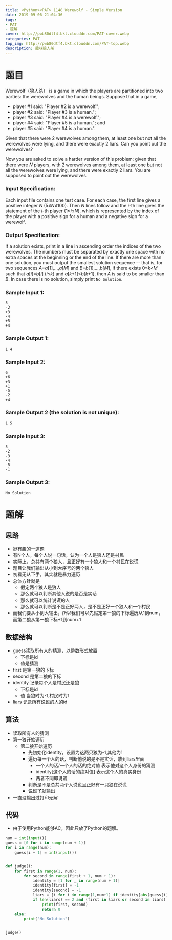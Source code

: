 ```yaml
---
title: <Python><PAT> 1148 Werewolf - Simple Version
date: 2019-09-06 21:04:36
tags:
- PAT
- 题解
cover: http://pwb80dtf4.bkt.clouddn.com/PAT-cover.webp
categories: PAT
top_img: http://pwb80dtf4.bkt.clouddn.com/PAT-top.webp
description: 趣味狼人杀
---
```


# 题目

Werewolf（狼人杀） is a game in which the players are partitioned into two parties: the werewolves and the human beings. Suppose that in a game,

- player #1 said: "Player #2 is a werewolf.";
- player #2 said: "Player #3 is a human.";
- player #3 said: "Player #4 is a werewolf.";
- player #4 said: "Player #5 is a human."; and
- player #5 said: "Player #4 is a human.".

Given that there were 2 werewolves among them, at least one but not all the werewolves were lying, and there were exactly 2 liars. Can you point out the werewolves?

Now you are asked to solve a harder version of this problem: given that there were *N* players, with 2 werewolves among them, at least one but not all the werewolves were lying, and there were exactly 2 liars. You are supposed to point out the werewolves.

### Input Specification:

Each input file contains one test case. For each case, the first line gives a positive integer *N* (5≤*N*≤100). Then *N* lines follow and the *i*-th line gives the statement of the *i*-th player (1≤*i*≤*N*), which is represented by the index of the player with a positive sign for a human and a negative sign for a werewolf.

### Output Specification:

If a solution exists, print in a line in ascending order the indices of the two werewolves. The numbers must be separated by exactly one space with no extra spaces at the beginning or the end of the line. If there are more than one solution, you must output the smallest solution sequence -- that is, for two sequences *A*=*a*[1],...,*a*[*M*] and *B*=*b*[1],...,*b*[*M*], if there exists 0≤*k*<*M* such that *a*[*i*]=*b*[*i*] (*i*≤*k*) and *a*[*k*+1]<*b*[*k*+1], then *A* is said to be smaller than *B*. In case there is no solution, simply print `No Solution`.

### Sample Input 1:

```in
5
-2
+3
-4
+5
+4
```

### Sample Output 1:

```out
1 4
```

### Sample Input 2:

```in
6
+6
+3
+1
-5
-2
+4
```

### Sample Output 2 (the solution is not unique):

```out
1 5
```

### Sample Input 3:

```in
5
-2
-3
-4
-5
-1
```

### Sample Output 3:

```out
No Solution
```

# 题解

## 思路

+ 挺有趣的一道题
+ 有N个人，每个人说一句话，认为一个人是狼人还是村民
+ 实际上，总共有两个狼人，且正好有一个狼人和一个村民在说谎
+ 题目让我们输出从小到大序号的两个狼人
+ 初看无从下手，其实就是暴力遍历
+ 总体方针就是
  + 假定两个狼人是狼人
  + 那么就可以判断其他人说的是否是实话
  + 那么就可以统计说谎的人
  + 那么就可以判断是不是正好两人，是不是正好一个狼人和一个村民
+ 而我们要从小到大输出，所以我们可以先假定第一狼的下标遍历从1到num，而第二狼从第一狼下标+1到num+1

## 数据结构

+ guess读取所有人的猜测，以整数形式放置
  + 下标是id
  + 值是猜测
+ first 是第一狼的下标
+ second 是第二狼的下标
+ identity 记录每个人是村民还是狼
  + 下标是id
  + 值 当狼时为-1,村民时为1
+ liars 记录所有说谎的人的id

## 算法

+ 读取所有人的猜测
+ 第一狼开始遍历
  + 第二狼开始遍历
    + 先初始化identity，设置为这两只狼为-1,其他为1
    + 遍历每一个人的话，判断他说的是不是实话，放到liars里面
      + 一个人的话/一个人的话的绝对值 表示他对这个人身份的猜测
      + identity[这个人的话的绝对值] 表示这个人的真实身份
      + 两者不同即说谎
    + 判断是不是总共两个人说谎且正好有一只狼在说谎
    + 说谎了就输出
+ 一直没输出过打印无解

## 代码

+ 由于使用Python能够AC，因此只放了Python的题解。

```python
num = int(input())
guess = [0 for i in range(num + 1)]
for i in range(num):
    guess[i + 1] = int(input())


def judge():
    for first in range(1, num):
        for second in range(first + 1, num + 1):
            identity = [1 for _ in range(num + 1)]
            identity[first] = -1
            identity[second] = -1
            liars = [i for i in range(1,num+1) if identity[abs(guess[i])] != guess[i]/abs(guess[i])]
            if len(liars) == 2 and (first in liars or second in liars) and liars != [first, second]:
                print(first, second)
                return 0
    else:
        print("No Solution")


judge()

```

